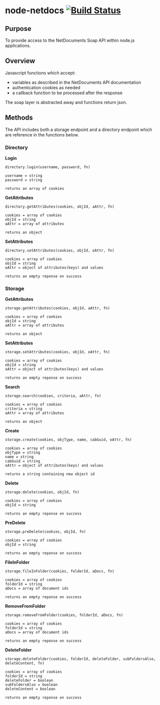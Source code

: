 node-netdocs [![Build Status](https://travis-ci.org/woodedlawn/node-netdocs.png?branch=master)](https://travis-ci.org/woodedlawn/node-netdocs)
============

## Purpose

To provide access to the NetDocuments Soap API within node.js applications.

## Overview

Javascript functions which accept:

* variables as described in the NetDocuments API documentation
* authentication cookies as needed
* a callback function to be processed after the response

The soap layer is abstracted away and functions return json.

## Methods

The API includes both a storage endpoint and a directory endpoint which are reference in the functions below.

### Directory

__Login__

	directory.login(username, password, fn)
	
	username = string
	password = string
	
	returns an array of cookies

__GetAttributes__

	directory.getAttributes(cookies, objId, aAttr, fn)
	
	cookies = array of cookies
	objId = string
	aAttr = array of attributes
	
	returns an object

__SetAttributes__

	directory.setAttributes(cookies, objId, oAttr, fn)
	
	cookies = array of cookies
	objId = string
	oAttr = object of attributes(keys) and values
	
	returns an empty reponse on success

### Storage

__GetAttributes__

	storage.getAttributes(cookies, objId, aAttr, fn)
	
	cookies = array of cookies
	objId = string
	aAttr = array of attributes
	
	returns an object

__SetAttributes__

	storage.setAttributes(cookies, objId, oAttr, fn)
	
	cookies = array of cookies
	objId = string
	oAttr = object of attributes(keys) and values
	
	returns an empty reponse on success

__Search__

	storage.search(cookies, criteria, aAttr, fn)
	
	cookies = array of cookies
	criteria = string
	aAttr = array of attributes
	
	returns an object

__Create__

	storage.create(cookies, objType, name, cabGuid, oAttr, fn)
	
	cookies = array of cookies
	objType = string
	name = string
	cabGuid = string
	oAttr = object of attributes(keys) and values

	returns a string containing new object id

__Delete__

	storage.delete(cookies, objId, fn)
	
	cookies = array of cookies
	objId = string

	returns an empty reponse on success

__PreDelete__

	storage.preDelete(cookies, objId, fn)
	
	cookies = array of cookies
	objId = string

	returns an empty reponse on success

__FileInFolder__

	storage.fileInFolder(cookies, folderId, aDocs, fn)
	
	cookies = array of cookies
	folderId = string
	aDocs = array of document ids
	
	returns an empty reponse on success

__RemoveFromFolder__

	storage.removeFromFolder(cookies, folderId, aDocs, fn)
	
	cookies = array of cookies
	folderId = string
	aDocs = array of document ids
	
	returns an empty reponse on success

__DeleteFolder__

	storage.deleteFolder(cookies, folderId, deleteFolder, subFoldersAlso, deleteContent, fn)
	
	cookies = array of cookies
	folderId = string
	deleteFolder = boolean
	subFoldersAlso = boolean
	deleteContent = boolean
	
	returns an empty reponse on success